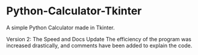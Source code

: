 # Python-Calculator-Tkinter
A simple Python Calculator made in Tkinter.

Version 2: The Speed and Docs Update
The efficiency of the program was increased drastically, and comments have been added to explain the code.

